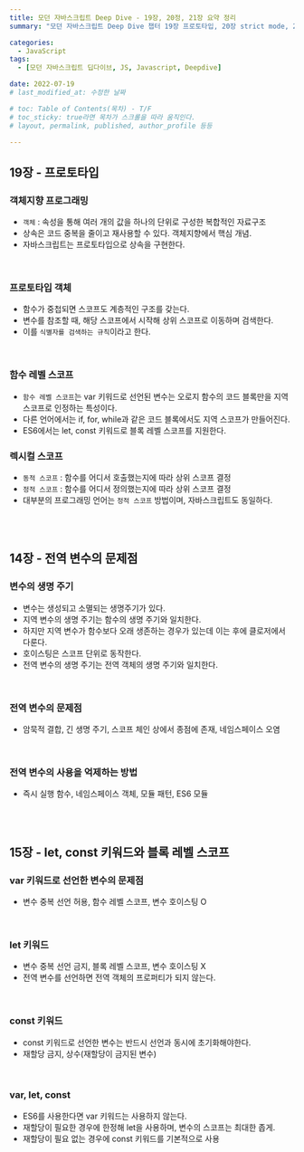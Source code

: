```yaml
---
title: 모던 자바스크립트 Deep Dive - 19장, 20정, 21장 요약 정리
summary: "모던 자바스크립트 Deep Dive 챕터 19장 프로토타입, 20장 strict mode, 21장 빌트인 객체를 요약 해봅시다."

categories: 
  - JavaScript
tags: 
  - [모던 자바스크립트 딥다이브, JS, Javascript, Deepdive]

date: 2022-07-19
# last_modified_at: 수정한 날짜

# toc: Table of Contents(목차) - T/F
# toc_sticky: true라면 목차가 스크롤을 따라 움직인다.
# layout, permalink, published, author_profile 등등

---
```

## 19장 - 프로토타입

### 객체지향 프로그래밍
- `객체` : 속성을 통해 여러 개의 값을 하나의 단위로 구성한 복합적인 자료구조  
- 상속은 코드 중복을 줄이고 재사용할 수 있다. 객체지향에서 핵심 개념.  
- 자바스크립트는 프로토타입으로 상속을 구현한다.  
<br>

### 프로토타입 객체
- 함수가 중첩되면 스코프도 계층적인 구조를 갖는다.
- 변수를 참조할 때, 해당 스코프에서 시작해 상위 스코프로 이동하며 검색한다.
- 이를 `식별자를 검색하는 규칙`이라고 한다.
<br>

### 함수 레벨 스코프
- `함수 레벨 스코프`는 var 키워드로 선언된 변수는 오로지 함수의 코드 블록만을 지역 스코프로 인정하는 특성이다.
- 다른 언어에서는 if, for, while과 같은 코드 블록에서도 지역 스코프가 만들어진다.
- ES6에서는 let, const 키워드로 블록 레벨 스코프를 지원한다.

### 렉시컬 스코프
- `동적 스코프` : 함수를 어디서 호출했는지에 따라 상위 스코프 결정
- `정적 스코프` : 함수를 어디서 정의했는지에 따라 상위 스코프 결정
- 대부분의 프로그래밍 언어는 `정적 스코프` 방법이며, 자바스크립트도 동일하다.
<br>
<br>


## 14장 - 전역 변수의 문제점

### 변수의 생명 주기
- 변수는 생성되고 소멸되는 생명주기가 있다.  
- 지역 변수의 생명 주기는 함수의 생명 주기와 일치한다.  
- 하지만 지역 변수가 함수보다 오래 생존하는 경우가 있는데 이는 후에 클로저에서 다룬다.  
- 호이스팅은 스코프 단위로 동작한다.
- 전역 변수의 생명 주기는 전역 객체의 생명 주기와 일치한다.
<br>

### 전역 변수의 문제점
- 암묵적 결합, 긴 생명 주기, 스코프 체인 상에서 종점에 존재, 네임스페이스 오염
<br>

### 전역 변수의 사용을 억제하는 방법
- 즉시 실행 함수, 네임스페이스 객체, 모듈 패턴, ES6 모듈
<br>
<br>


## 15장 - let, const 키워드와 블록 레벨 스코프

### var 키워드로 선언한 변수의 문제점
- 변수 중복 선언 허용, 함수 레벨 스코프, 변수 호이스팅 O
<br>

### let 키워드
- 변수 중복 선언 금지, 블록 레벨 스코프, 변수 호이스팅 X  
- 전역 변수를 선언하면 전역 객체의 프로퍼티가 되지 않는다.
<br>

### const 키워드
- const 키워드로 선언한 변수는 반드시 선언과 동시에 초기화해야한다.  
- 재할당 금지, 상수(재할당이 금지된 변수)
<br>

### var, let, const
- ES6를 사용한다면 var 키워드는 사용하지 않는다.  
- 재할당이 필요한 경우에 한정해 let을 사용하며, 변수의 스코프는 최대한 좁게.  
- 재할당이 필요 없는 경우에 const 키워드를 기본적으로 사용